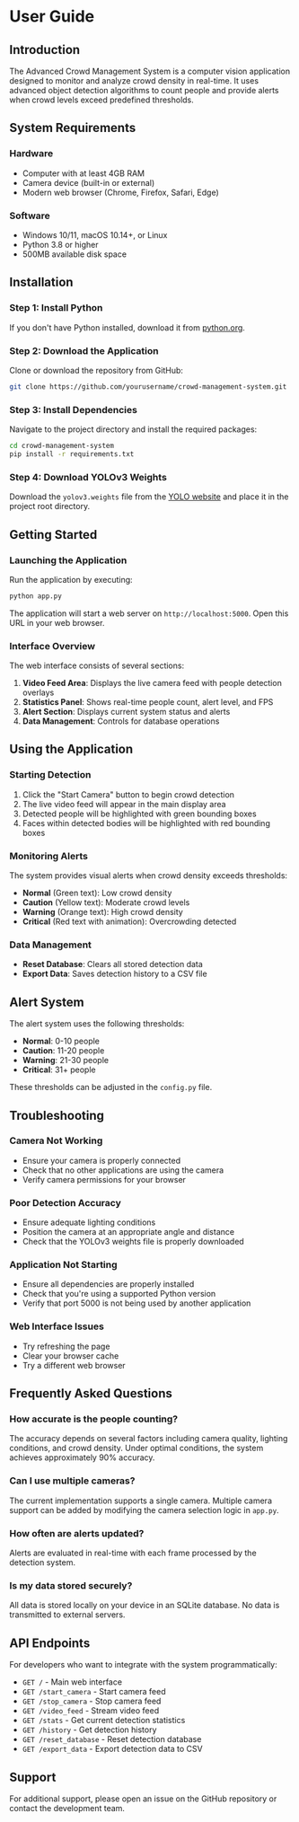 # User Guide

## Introduction

The Advanced Crowd Management System is a computer vision application designed to monitor and analyze crowd density in real-time. It uses advanced object detection algorithms to count people and provide alerts when crowd levels exceed predefined thresholds.

## System Requirements

### Hardware
- Computer with at least 4GB RAM
- Camera device (built-in or external)
- Modern web browser (Chrome, Firefox, Safari, Edge)

### Software
- Windows 10/11, macOS 10.14+, or Linux
- Python 3.8 or higher
- 500MB available disk space

## Installation

### Step 1: Install Python
If you don't have Python installed, download it from [python.org](https://www.python.org/downloads/).

### Step 2: Download the Application
Clone or download the repository from GitHub:
```bash
git clone https://github.com/yourusername/crowd-management-system.git
```

### Step 3: Install Dependencies
Navigate to the project directory and install the required packages:
```bash
cd crowd-management-system
pip install -r requirements.txt
```

### Step 4: Download YOLOv3 Weights
Download the `yolov3.weights` file from the [YOLO website](https://pjreddie.com/darknet/yolo/) and place it in the project root directory.

## Getting Started

### Launching the Application
Run the application by executing:
```bash
python app.py
```

The application will start a web server on `http://localhost:5000`. Open this URL in your web browser.

### Interface Overview

The web interface consists of several sections:

1. **Video Feed Area**: Displays the live camera feed with people detection overlays
2. **Statistics Panel**: Shows real-time people count, alert level, and FPS
3. **Alert Section**: Displays current system status and alerts
4. **Data Management**: Controls for database operations

## Using the Application

### Starting Detection
1. Click the "Start Camera" button to begin crowd detection
2. The live video feed will appear in the main display area
3. Detected people will be highlighted with green bounding boxes
4. Faces within detected bodies will be highlighted with red bounding boxes

### Monitoring Alerts
The system provides visual alerts when crowd density exceeds thresholds:
- **Normal** (Green text): Low crowd density
- **Caution** (Yellow text): Moderate crowd levels
- **Warning** (Orange text): High crowd density
- **Critical** (Red text with animation): Overcrowding detected

### Data Management
- **Reset Database**: Clears all stored detection data
- **Export Data**: Saves detection history to a CSV file

## Alert System

The alert system uses the following thresholds:
- **Normal**: 0-10 people
- **Caution**: 11-20 people
- **Warning**: 21-30 people
- **Critical**: 31+ people

These thresholds can be adjusted in the `config.py` file.

## Troubleshooting

### Camera Not Working
- Ensure your camera is properly connected
- Check that no other applications are using the camera
- Verify camera permissions for your browser

### Poor Detection Accuracy
- Ensure adequate lighting conditions
- Position the camera at an appropriate angle and distance
- Check that the YOLOv3 weights file is properly downloaded

### Application Not Starting
- Ensure all dependencies are properly installed
- Check that you're using a supported Python version
- Verify that port 5000 is not being used by another application

### Web Interface Issues
- Try refreshing the page
- Clear your browser cache
- Try a different web browser

## Frequently Asked Questions

### How accurate is the people counting?
The accuracy depends on several factors including camera quality, lighting conditions, and crowd density. Under optimal conditions, the system achieves approximately 90% accuracy.

### Can I use multiple cameras?
The current implementation supports a single camera. Multiple camera support can be added by modifying the camera selection logic in `app.py`.

### How often are alerts updated?
Alerts are evaluated in real-time with each frame processed by the detection system.

### Is my data stored securely?
All data is stored locally on your device in an SQLite database. No data is transmitted to external servers.

## API Endpoints

For developers who want to integrate with the system programmatically:

- `GET /` - Main web interface
- `GET /start_camera` - Start camera feed
- `GET /stop_camera` - Stop camera feed
- `GET /video_feed` - Stream video feed
- `GET /stats` - Get current detection statistics
- `GET /history` - Get detection history
- `GET /reset_database` - Reset detection database
- `GET /export_data` - Export detection data to CSV

## Support

For additional support, please open an issue on the GitHub repository or contact the development team.